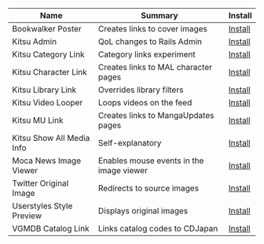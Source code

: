 Name|Summary|Install
--|--|--
Bookwalker Poster|Creates links to cover images|[Install](https://github.com/synthtech/userjs/raw/master/bookwalker-poster.user.js)
Kitsu Admin|QoL changes to Rails Admin|[Install](https://github.com/synthtech/userjs/raw/master/kitsu-admin.user.js)
Kitsu Category Link|Category links experiment|[Install](https://github.com/synthtech/userjs/raw/master/kitsu-category-link.user.js)
Kitsu Character Link|Creates links to MAL character pages|[Install](https://github.com/synthtech/userjs/raw/master/kitsu-character-link.user.js)
Kitsu Library Link|Overrides library filters|[Install](https://github.com/synthtech/userjs/raw/master/kitsu-library-link.user.js)
Kitsu Video Looper|Loops videos on the feed|[Install](https://github.com/synthtech/userjs/raw/master/kitsu-loop.user.js)
Kitsu MU Link|Creates links to MangaUpdates pages|[Install](https://github.com/synthtech/userjs/raw/master/kitsu-mu-link.user.js)
Kitsu Show All Media Info|Self-explanatory|[Install](https://github.com/synthtech/userjs/raw/master/kitsu-show-all-media-info.user.js)
Moca News Image Viewer|Enables mouse events in the image viewer|[Install](https://github.com/synthtech/userjs/raw/master/moca-news-image-viewer.user.js)
Twitter Original Image|Redirects to source images|[Install](https://github.com/synthtech/userjs/raw/master/twitter-original-image.user.js)
Userstyles Style Preview|Displays original images|[Install](https://github.com/synthtech/userjs/raw/master/userstyles-style-preview.user.js)
VGMDB Catalog Link|Links catalog codes to CDJapan|[Install](https://github.com/synthtech/userjs/raw/master/vgmdb-catalog-link.user.js)
